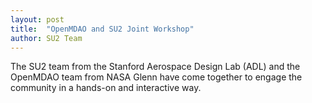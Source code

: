 ```yaml
---
layout: post
title:  "OpenMDAO and SU2 Joint Workshop"
author: SU2 Team
---
```


The SU2 team from the Stanford Aerospace Design Lab (ADL) and the OpenMDAO team from NASA Glenn have come together to engage the community in a hands-on and interactive way.
